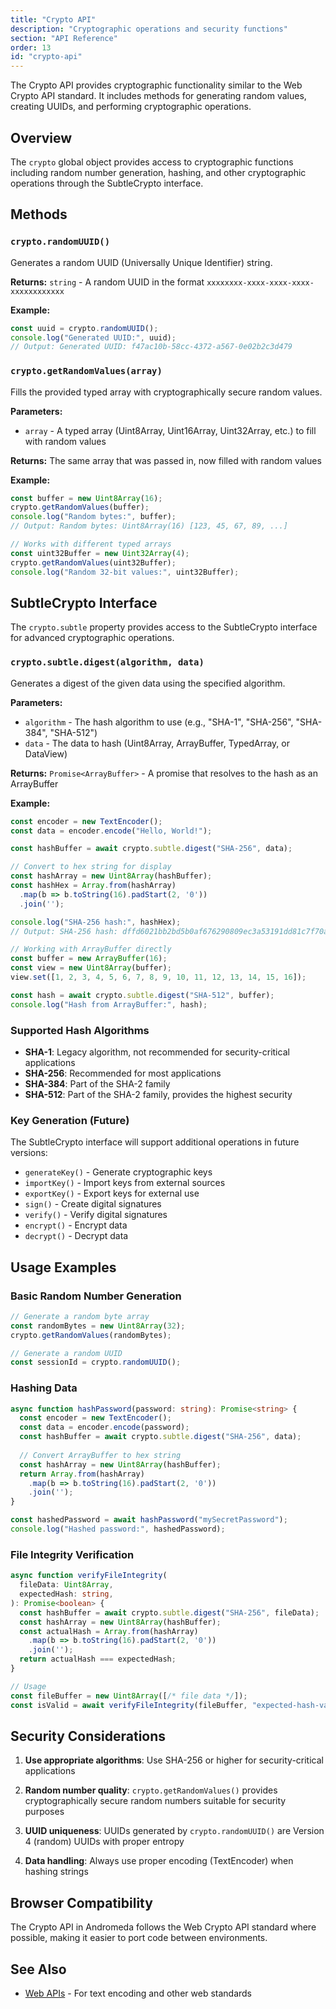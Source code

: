 ```yaml
---
title: "Crypto API"
description: "Cryptographic operations and security functions"
section: "API Reference"
order: 13
id: "crypto-api"
---
```


The Crypto API provides cryptographic functionality similar to the Web Crypto
API standard. It includes methods for generating random values, creating UUIDs,
and performing cryptographic operations.

## Overview

The `crypto` global object provides access to cryptographic functions including
random number generation, hashing, and other cryptographic operations through
the SubtleCrypto interface.

## Methods

### `crypto.randomUUID()`

Generates a random UUID (Universally Unique Identifier) string.

**Returns:** `string` - A random UUID in the format
`xxxxxxxx-xxxx-xxxx-xxxx-xxxxxxxxxxxx`

**Example:**

```typescript
const uuid = crypto.randomUUID();
console.log("Generated UUID:", uuid);
// Output: Generated UUID: f47ac10b-58cc-4372-a567-0e02b2c3d479
```

### `crypto.getRandomValues(array)`

Fills the provided typed array with cryptographically secure random values.

**Parameters:**

- `array` - A typed array (Uint8Array, Uint16Array, Uint32Array, etc.) to fill
  with random values

**Returns:** The same array that was passed in, now filled with random values

**Example:**

```typescript
const buffer = new Uint8Array(16);
crypto.getRandomValues(buffer);
console.log("Random bytes:", buffer);
// Output: Random bytes: Uint8Array(16) [123, 45, 67, 89, ...]

// Works with different typed arrays
const uint32Buffer = new Uint32Array(4);
crypto.getRandomValues(uint32Buffer);
console.log("Random 32-bit values:", uint32Buffer);
```

## SubtleCrypto Interface

The `crypto.subtle` property provides access to the SubtleCrypto interface for
advanced cryptographic operations.

### `crypto.subtle.digest(algorithm, data)`

Generates a digest of the given data using the specified algorithm.

**Parameters:**

- `algorithm` - The hash algorithm to use (e.g., "SHA-1", "SHA-256", "SHA-384",
  "SHA-512")
- `data` - The data to hash (Uint8Array, ArrayBuffer, TypedArray, or DataView)

**Returns:** `Promise<ArrayBuffer>` - A promise that resolves to the hash as an ArrayBuffer

**Example:**

```typescript
const encoder = new TextEncoder();
const data = encoder.encode("Hello, World!");

const hashBuffer = await crypto.subtle.digest("SHA-256", data);

// Convert to hex string for display
const hashArray = new Uint8Array(hashBuffer);
const hashHex = Array.from(hashArray)
  .map(b => b.toString(16).padStart(2, '0'))
  .join('');

console.log("SHA-256 hash:", hashHex);
// Output: SHA-256 hash: dffd6021bb2bd5b0af676290809ec3a53191dd81c7f70a4b28688a362182986f

// Working with ArrayBuffer directly
const buffer = new ArrayBuffer(16);
const view = new Uint8Array(buffer);
view.set([1, 2, 3, 4, 5, 6, 7, 8, 9, 10, 11, 12, 13, 14, 15, 16]);

const hash = await crypto.subtle.digest("SHA-512", buffer);
console.log("Hash from ArrayBuffer:", hash);
```

### Supported Hash Algorithms

- **SHA-1**: Legacy algorithm, not recommended for security-critical
  applications
- **SHA-256**: Recommended for most applications
- **SHA-384**: Part of the SHA-2 family
- **SHA-512**: Part of the SHA-2 family, provides the highest security

### Key Generation (Future)

The SubtleCrypto interface will support additional operations in future
versions:

- `generateKey()` - Generate cryptographic keys
- `importKey()` - Import keys from external sources
- `exportKey()` - Export keys for external use
- `sign()` - Create digital signatures
- `verify()` - Verify digital signatures
- `encrypt()` - Encrypt data
- `decrypt()` - Decrypt data

## Usage Examples

### Basic Random Number Generation

```typescript
// Generate a random byte array
const randomBytes = new Uint8Array(32);
crypto.getRandomValues(randomBytes);

// Generate a random UUID
const sessionId = crypto.randomUUID();
```

### Hashing Data

```typescript
async function hashPassword(password: string): Promise<string> {
  const encoder = new TextEncoder();
  const data = encoder.encode(password);
  const hashBuffer = await crypto.subtle.digest("SHA-256", data);
  
  // Convert ArrayBuffer to hex string
  const hashArray = new Uint8Array(hashBuffer);
  return Array.from(hashArray)
    .map(b => b.toString(16).padStart(2, '0'))
    .join('');
}

const hashedPassword = await hashPassword("mySecretPassword");
console.log("Hashed password:", hashedPassword);
```

### File Integrity Verification

```typescript
async function verifyFileIntegrity(
  fileData: Uint8Array,
  expectedHash: string,
): Promise<boolean> {
  const hashBuffer = await crypto.subtle.digest("SHA-256", fileData);
  const hashArray = new Uint8Array(hashBuffer);
  const actualHash = Array.from(hashArray)
    .map(b => b.toString(16).padStart(2, '0'))
    .join('');
  return actualHash === expectedHash;
}

// Usage
const fileBuffer = new Uint8Array([/* file data */]);
const isValid = await verifyFileIntegrity(fileBuffer, "expected-hash-value");
```

## Security Considerations

1. **Use appropriate algorithms**: Use SHA-256 or higher for security-critical
   applications

2. **Random number quality**: `crypto.getRandomValues()` provides
   cryptographically secure random numbers suitable for security purposes

3. **UUID uniqueness**: UUIDs generated by `crypto.randomUUID()` are Version 4
   (random) UUIDs with proper entropy

4. **Data handling**: Always use proper encoding (TextEncoder) when hashing
   strings

## Browser Compatibility

The Crypto API in Andromeda follows the Web Crypto API standard where possible,
making it easier to port code between environments.

## See Also

- [Web APIs](/docs/api/web) - For text encoding and other web standards
